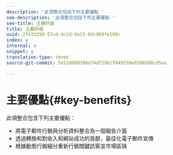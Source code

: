 ```yaml
---
description: '此項整合包括下列主要優點 '
seo-description: '此項整合包括下列主要優點 '
seo-title: 主要好處
title: 主要好處
uuid: 2f433250-57cd-4c2d-9a13-0dc969fe199c
index: y
internal: n
snippet: y
translation-type: tm+mt
source-git-commit: 5e22d080398d74df29b1f849258e6500168cd5aa

---
```



# 主要優點{#key-benefits}

此項整合包含下列主要優點：

* 將電子郵件行銷與分析資料整合為一個報告介面
* 透過轉換和對收入和網站成功的貢獻，最佳化電子郵件宣傳
* 根據動態行銷細分重新行銷關鍵訪客並市場區隔

